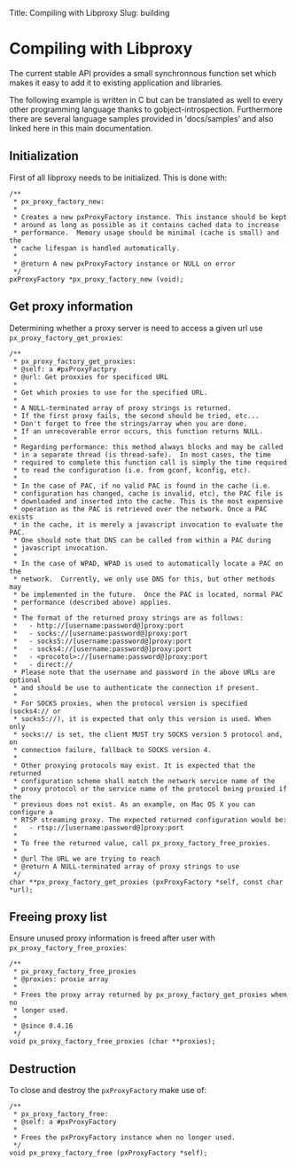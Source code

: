 Title: Compiling with Libproxy
Slug: building

# Compiling with Libproxy

The current stable API provides a small synchronnous function set which makes it easy to add it to existing application and libraries.

The following example is written in C but can be translated as well to every other programming language thanks to gobject-introspection. Furthermore there are
several language samples provided in 'docs/samples' and also linked here in this main documentation.

## Initialization

First of all libproxy needs to be initialized. This is done with:

```
/**
 * px_proxy_factory_new:
 *
 * Creates a new pxProxyFactory instance. This instance should be kept
 * around as long as possible as it contains cached data to increase
 * performance.  Memory usage should be minimal (cache is small) and the
 * cache lifespan is handled automatically.
 *
 * @return A new pxProxyFactory instance or NULL on error
 */
pxProxyFactory *px_proxy_factory_new (void);
```

## Get proxy information

Determining whether a proxy server is need to access a given url use `px_proxy_factory_get_proxies`:

```
/**
 * px_proxy_factory_get_proxies:
 * @self: a #pxProxyFactpry
 * @url: Get proxxies for specificed URL
 *
 * Get which proxies to use for the specified URL.
 *
 * A NULL-terminated array of proxy strings is returned.
 * If the first proxy fails, the second should be tried, etc...
 * Don't forget to free the strings/array when you are done.
 * If an unrecoverable error occurs, this function returns NULL.
 *
 * Regarding performance: this method always blocks and may be called
 * in a separate thread (is thread-safe).  In most cases, the time
 * required to complete this function call is simply the time required
 * to read the configuration (i.e. from gconf, kconfig, etc).
 *
 * In the case of PAC, if no valid PAC is found in the cache (i.e.
 * configuration has changed, cache is invalid, etc), the PAC file is
 * downloaded and inserted into the cache. This is the most expensive
 * operation as the PAC is retrieved over the network. Once a PAC exists
 * in the cache, it is merely a javascript invocation to evaluate the PAC.
 * One should note that DNS can be called from within a PAC during
 * javascript invocation.
 *
 * In the case of WPAD, WPAD is used to automatically locate a PAC on the
 * network.  Currently, we only use DNS for this, but other methods may
 * be implemented in the future.  Once the PAC is located, normal PAC
 * performance (described above) applies.
 *
 * The format of the returned proxy strings are as follows:
 *   - http://[username:password@]proxy:port
 *   - socks://[username:password@]proxy:port
 *   - socks5://[username:password@]proxy:port
 *   - socks4://[username:password@]proxy:port
 *   - <procotol>://[username:password@]proxy:port
 *   - direct://
 * Please note that the username and password in the above URLs are optional
 * and should be use to authenticate the connection if present.
 *
 * For SOCKS proxies, when the protocol version is specified (socks4:// or
 * socks5://), it is expected that only this version is used. When only
 * socks:// is set, the client MUST try SOCKS version 5 protocol and, on
 * connection failure, fallback to SOCKS version 4.
 *
 * Other proxying protocols may exist. It is expected that the returned
 * configuration scheme shall match the network service name of the
 * proxy protocol or the service name of the protocol being proxied if the
 * previous does not exist. As an example, on Mac OS X you can configure a
 * RTSP streaming proxy. The expected returned configuration would be:
 *   - rtsp://[username:password@]proxy:port
 *
 * To free the returned value, call px_proxy_factory_free_proxies.
 *
 * @url The URL we are trying to reach
 * @return A NULL-terminated array of proxy strings to use
 */
char **px_proxy_factory_get_proxies (pxProxyFactory *self, const char *url);
```

## Freeing proxy list

Ensure unused proxy information is freed after user with `px_proxy_factory_free_proxies`:

```
/**
 * px_proxy_factory_free_proxies
 * @proxies: proxie array
 *
 * Frees the proxy array returned by px_proxy_factory_get_proxies when no
 * longer used.
 *
 * @since 0.4.16
 */
void px_proxy_factory_free_proxies (char **proxies);
```

## Destruction

To close and destroy the `pxProxyFactory` make use of:

```
/**
 * px_proxy_factory_free:
 * @self: a #pxProxyFactory
 *
 * Frees the pxProxyFactory instance when no longer used.
 */
void px_proxy_factory_free (pxProxyFactory *self);
```
